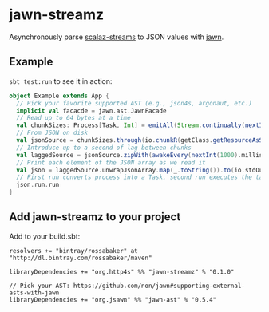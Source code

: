 # jawn-streamz

Asynchronously parse [scalaz-streams](http4s://github.com/scalaz/scalaz-stream)
to JSON values with [jawn](https://github.com/non/jawn).

## Example

`sbt test:run` to see it in action:

```Scala
object Example extends App {
  // Pick your favorite supported AST (e.g., json4s, argonaut, etc.)
  implicit val facacde = jawn.ast.JawnFacade
  // Read up to 64 bytes at a time
  val chunkSizes: Process[Task, Int] = emitAll(Stream.continually(nextInt(64)))
  // From JSON on disk
  val jsonSource = chunkSizes.through(io.chunkR(getClass.getResourceAsStream("/jawnstreamz/random.json")))
  // Introduce up to a second of lag between chunks
  val laggedSource = jsonSource.zipWith(awakeEvery(nextInt(1000).millis))((chunk, _) => chunk)
  // Print each element of the JSON array as we read it
  val json = laggedSource.unwrapJsonArray.map(_.toString()).to(io.stdOutLines)
  // First run converts process into a Task, second run executes the task for its effects
  json.run.run
}
```

## Add jawn-streamz to your project

Add to your build.sbt:

```
resolvers += "bintray/rossabaker" at "http://dl.bintray.com/rossabaker/maven"

libraryDependencies += "org.http4s" %% "jawn-streamz" % "0.1.0"

// Pick your AST: https://github.com/non/jawn#supporting-external-asts-with-jawn
libraryDependencies += "org.jsawn" %% "jawn-ast" % "0.5.4"
```

